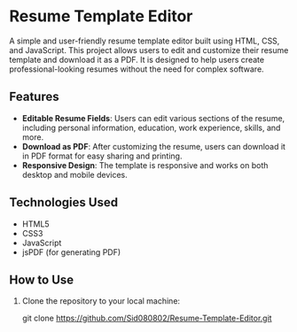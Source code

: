 # Resume Template Editor

A simple and user-friendly resume template editor built using HTML, CSS, and JavaScript. This project allows users to edit and customize their resume template and download it as a PDF. It is designed to help users create professional-looking resumes without the need for complex software.

## Features

- **Editable Resume Fields**: Users can edit various sections of the resume, including personal information, education, work experience, skills, and more.
- **Download as PDF**: After customizing the resume, users can download it in PDF format for easy sharing and printing.
- **Responsive Design**: The template is responsive and works on both desktop and mobile devices.

## Technologies Used

- HTML5
- CSS3
- JavaScript
- jsPDF (for generating PDF)

## How to Use

1. Clone the repository to your local machine:

   git clone https://github.com/Sid080802/Resume-Template-Editor.git
